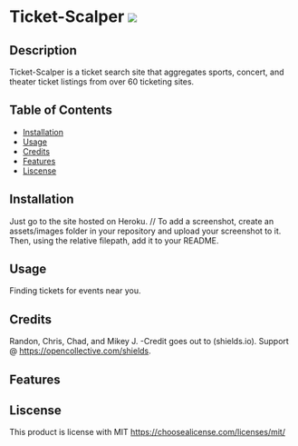 # Ticket-Scalper <img src=https://img.shields.io/badge/license-MIT-blue/>

## Description

Ticket-Scalper is a ticket search site that aggregates sports, concert, and theater ticket listings from over 60 ticketing sites.

## Table of Contents

- [Installation](#installation)
- [Usage](#usage)
- [Credits](#credits)
- [Features](#features)
- [Liscense](#liscense)

## Installation

Just go to the site hosted on Heroku.
// To add a screenshot, create an assets/images folder in your repository and upload your screenshot to it. Then, using the relative filepath, add it to your README.

## Usage

Finding tickets for events near you.

## Credits

Randon, Chris, Chad, and Mikey J.
-Credit goes out to (shields.io). Support @ <https://opencollective.com/shields>.

## Features

## Liscense

This product is license with MIT
<https://choosealicense.com/licenses/mit/>
